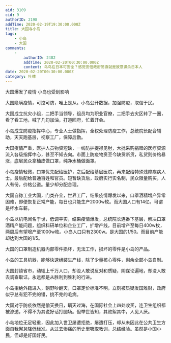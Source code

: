 ```yaml
---
aid: 3109
cid: 9
authorID: 2198
addTime: 2020-02-19T19:30:00.000Z
title: 大国与小岛
tags:
    - 小岛
    - 大国
comments:
    -
        authorID: 2482
        addTime: 2020-02-20T00:30:00.000Z
        content: 鸟鸟在日本可安全？感觉安倍政府简直就是故意谋杀日本人
date: 2020-02-20T00:30:00.000Z
category: 吐槽
---
```


大国爆发了疫情 小岛也受到影响

大国隐瞒疫情，可控可防，唯上是从。小岛公开数据，加强防疫，取信于民。

大国成立抗灾小组，二把手当领导，组员均为职业官僚，二把手去灾区转了一圈，看了看工地，喊了几句加油，打道回府，忙着开会。

小岛成立防疫指挥中心，专业人士做指挥，全权处理防疫工作，总统院长配合辅助，天天跑基层，视察工厂，保障后勤。

大国疫情严重，医护人员物资短缺，一线防护捉襟见肘，大批采购捐赠的医疗资源流入各级指挥中心，甚至不知去向。市面上防疫物资至今缺货断货，私货则价格暴涨，底层民众拿柚皮做口罩，纯净水桶做面罩。

小岛疫情轻微，口罩优先配给医护，之后配给基层医院，再来配给特殊残障疾病人士。最后配给普通百姓和官员。短暂缺货后，政府实行实名制，民众限量购买，人人有份，价格公道。量少却分配合理。

大国自称工业大国，门类齐全，世界工厂，结果疫情爆发以来，口罩酒精增产异常困难，即便恢复正常产能，每日也只能生产2000w枚。而大国人口有14亿。可谓是杯水车薪。

小岛以机电闻名于世，低调平实，结果疫情爆发，总统院长连番下基层，解决口罩酒精产能问题，组织科研单位和企业工厂，扩增产线，目前增产至每日400w枚，两周后有望增产至1000w枚。小岛人口只有2300w。是大国的1/50。而目前产能却达到大国的1/5。

大国的口罩制造机器内部零件损坏，无法工作，损坏的零件是小岛的产品。

小岛的工具机器，能够快速组装生产线，除了少量核心零件，剩余全部小岛自制。

大国封锁省市，动辄上千万人口，却没人敢说反对和质疑，阴谋论遍地，却没人敢去调查取证。永远都是从胜利到胜利的行进。

小岛拒绝外籍进入，朝野吵翻天，口罩定价标准不明，立刻被质疑发国难财，政府似乎总有犯不完的错，挑不完的毛病。

大国对于防疫依然是偷天换日，瞒天过海，在国际社会上四处收买，连卫生组织都被渗透，不得不为其说好话打圆场。但举世皆知，其败絮其中，人见人厌。

小岛地位无足轻重，因此加入世卫屡遭拒绝，屡遭打压，却从未因此在公共卫生方面自我懈怠降低标准。从过去惨痛的历史里吸取教训，总结经验。虽然是小国小民，但却是好国好民。

